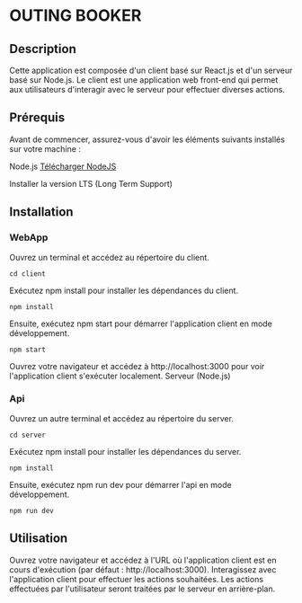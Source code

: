 # OUTING BOOKER

## Description
Cette application est composée d'un client basé sur React.js et d'un serveur basé sur Node.js. Le client est une application web front-end qui permet aux utilisateurs d'interagir avec le serveur pour effectuer diverses actions.

## Prérequis
Avant de commencer, assurez-vous d'avoir les éléments suivants installés sur votre machine :

Node.js [Télécharger NodeJS](https://nodejs.org/)

Installer la version LTS (Long Term Support)

## Installation

### WebApp
Ouvrez un terminal et accédez au répertoire du client.
```
cd client
```
Exécutez npm install pour installer les dépendances du client.
```
npm install
```
Ensuite, exécutez npm start pour démarrer l'application client en mode développement.

```
npm start
```
Ouvrez votre navigateur et accédez à http://localhost:3000 pour voir l'application client s'exécuter localement.
Serveur (Node.js)

### Api

Ouvrez un autre terminal et accédez au répertoire du server.
```
cd server
```
Exécutez npm install pour installer les dépendances du server.
```
npm install
```
Ensuite, exécutez npm run dev pour démarrer l'api en mode développement.
```
npm run dev
```

## Utilisation

Ouvrez votre navigateur et accédez à l'URL où l'application client est en cours d'exécution (par défaut : http://localhost:3000).
Interagissez avec l'application client pour effectuer les actions souhaitées. Les actions effectuées par l'utilisateur seront traitées par le serveur en arrière-plan.